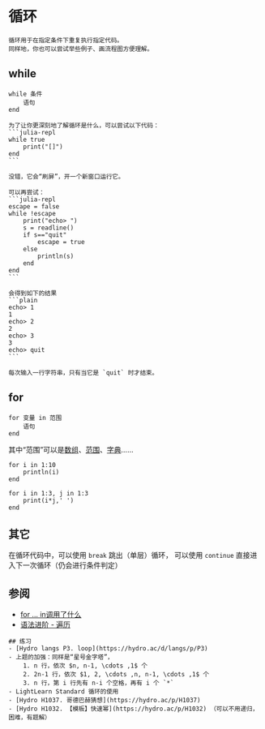 # 循环
```is-newbie
循环用于在指定条件下重复执行指定代码。
同样地，你也可以尝试举些例子、画流程图方便理解。
```

## while
```julia-repl
while 条件
    语句
end
```

``````is-newbie
为了让你更深刻地了解循环是什么，可以尝试以下代码：
```julia-repl
while true
    print("[]")
end
```

没错，它会“刷屏”，开一个新窗口运行它。

可以再尝试：
```julia-repl
escape = false
while !escape
    print("echo> ")
    s = readline()
    if s=="quit"
        escape = true
    else
        println(s)
    end
end
```

会得到如下的结果
```plain
echo> 1
1
echo> 2
2
echo> 3
3
echo> quit
```

每次输入一行字符串，只有当它是 `quit` 时才结束。
``````

## for
```julia-repl
for 变量 in 范围
    语句
end
```

其中“范围”可以是[数组](vector.md)、[范围](range.md)、[字典](dict.md)……
```julia-repl
for i in 1:10
    println(i)
end

for i in 1:3, j in 1:3
    print(i*j,' ')
end
```

## 其它
在循环代码中，可以使用 `break` 跳出（单层）循环，
可以使用 `continue` 直接进入下一次循环（仍会进行条件判定）

## 参阅
- [for ... in调用了什么](https://docs.juliacn.com/latest/manual/interfaces/#man-interface-iteration)
- [语法进阶 - 遍历](../advanced/iterate.md)

```is-newbie
## 练习
- [Hydro langs P3. loop](https://hydro.ac/d/langs/p/P3)
- 上题的加强：同样是“星号金字塔”，
    1. n 行，依次 $n, n-1, \cdots ,1$ 个
    2. 2n-1 行，依次 $1, 2, \cdots ,n, n-1, \cdots ,1$ 个
    3. n 行，第 i 行先有 n-i 个空格，再有 i 个 `*`
- LightLearn Standard 循环的使用
- [Hydro H1037. 哥德巴赫猜想](https://hydro.ac/p/H1037)
- [Hydro H1032. 【模板】快速幂](https://hydro.ac/p/H1032) （可以不用递归，困难，有题解）
```
